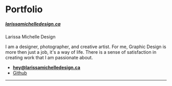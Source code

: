 # Portfolio

##### [ larissamichelledesign.ca](https;//larissamichelledesign.ca)

Larissa Michelle Design

I am a designer, photographer, and creative artist. For me, Graphic Design is more then just a job, it's a way of life. There is a sense of satisfaction in creating work that I am passionate about.

- **[hey@larissamichelledesign.ca](mailto:hey@larissamichelledesign.ca)**
- [Github](https://github.com/Carr0551)

---
